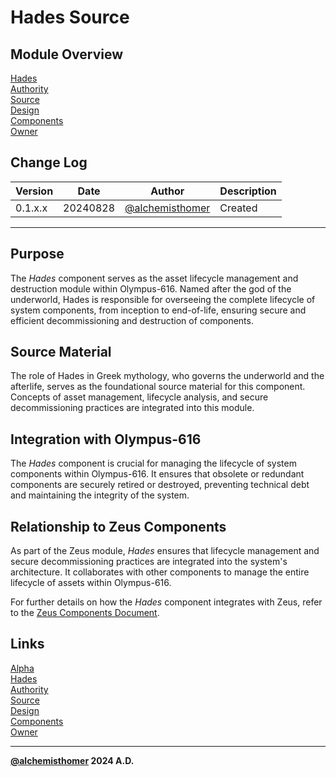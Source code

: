 # Hades Source

## Module Overview
[Hades](README.md)  
[Authority](../zeus/zeus.components.md)  
[Source](hades.source.md)  
[Design](hades.design.md)  
[Components](hades.components.md)  
[Owner](https://github.com/alchemisthomer)  

## Change Log

| Version   | Date       | Author                                                   | Description   |
|-----------|------------|----------------------------------------------------------|---------------|
| 0.1.x.x   | 20240828   | [@alchemisthomer](https://github.com/alchemisthomer)     | Created       

---

## Purpose

The *Hades* component serves as the asset lifecycle management and destruction module within Olympus-616. Named after the god of the underworld, Hades is responsible for overseeing the complete lifecycle of system components, from inception to end-of-life, ensuring secure and efficient decommissioning and destruction of components.

## Source Material

The role of Hades in Greek mythology, who governs the underworld and the afterlife, serves as the foundational source material for this component. Concepts of asset management, lifecycle analysis, and secure decommissioning practices are integrated into this module.

## Integration with Olympus-616

The *Hades* component is crucial for managing the lifecycle of system components within Olympus-616. It ensures that obsolete or redundant components are securely retired or destroyed, preventing technical debt and maintaining the integrity of the system.

## Relationship to Zeus Components

As part of the Zeus module, *Hades* ensures that lifecycle management and secure decommissioning practices are integrated into the system's architecture. It collaborates with other components to manage the entire lifecycle of assets within Olympus-616.

For further details on how the *Hades* component integrates with Zeus, refer to the [Zeus Components Document](../zeus/zeus.components.md).

## Links
[Alpha](../../README.md)  
[Hades](README.md)  
[Authority](https://github.com/alchemisthomer)  
[Source](hades.source.md)  
[Design](hades.design.md)  
[Components](hades.components.md)  
[Owner](https://github.com/alchemisthomer)
***
**[@alchemisthomer](https://github.com/alchemisthomer)
2024 A.D.**

